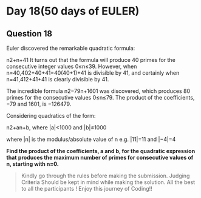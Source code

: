 # Day 18(50 days of EULER)

## Question 18

Euler discovered the remarkable quadratic formula:

n2+n+41
It turns out that the formula will produce 40 primes for the consecutive integer
values 0≤n≤39. However, when n=40,402+40+41=40(40+1)+41 is divisible by 41, and 
certainly when n=41,412+41+41 is clearly divisible by 41.

The incredible formula n2−79n+1601 was discovered, which produces 80 primes for the 
consecutive values 0≤n≤79. 
The product of the coefficients, −79 and 1601, is −126479.

Considering quadratics of the form:

n2+an+b, where |a|<1000 and |b|≤1000

where |n| is the modulus/absolute value of n
e.g. |11|=11 and |−4|=4

**Find the product of the coefficients, a and b, for the quadratic expression that**
**produces the maximum number of primes for consecutive values of n, starting with n=0.**

> Kindly go through the rules before making the submission.
>Judging Criteria Should be kept in mind while making the solution.
>All the best to all the participants ! Enjoy this journey of Coding!!

